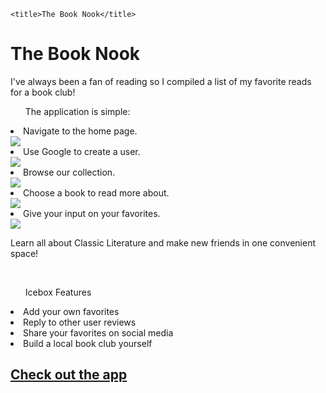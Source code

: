 
<!DOCTYPE html>
<html lang="en">
<head>
    <meta charset="UTF-8">
    <meta http-equiv="X-UA-Compatible" content="IE=edge">
    <meta name="viewport" content="width=device-width, initial-scale=1.0">
    <link rel='stylesheet' href='/stylesheets/style.css' />

    <title>The Book Nook</title>
</head>
<body>
    <h1>The Book Nook</h1>

<p>I've always been a fan of reading so I compiled a list of my favorite reads for a book club!</p>


<ol>The application is simple:</ol>
    <li>Navigate to the home page.</li>
    <img src="https://i.imgur.com/Bk03G9M.png">
    <li>Use Google to create a user.</li>
    <img src="https://i.imgur.com/G5FJJRB.png">
    <li>Browse our collection.</li>
    <img src="https://i.imgur.com/yVp3Gnb.png">
    <li>Choose a book to read more about.</li>
    <img src="https://i.imgur.com/J4Kfw3U.png">
    <li>Give your input on your favorites.</li>
    <img src="https://i.imgur.com/bABhFFR.png">
    <p>Learn all about Classic Literature and make new friends in one convenient space!</p>
    <br>
    <ul>Icebox Features</ul>
    <li>Add your own favorites</li>
    <li>Reply to other user reviews</li>
    <li>Share your favorites on social media</li>
    <li>Build a local book club yourself</li>

<h2><a href="https://book-nook-2.herokuapp.com/">Check out the app</a><h2>
</body>
</html>